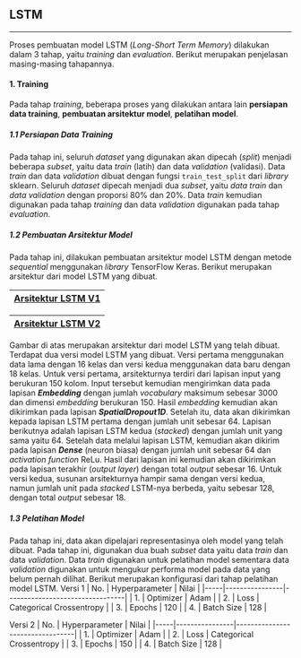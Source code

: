## LSTM
---
Proses pembuatan model LSTM (*Long-Short Term Memory*) dilakukan dalam 3 tahap, yaitu *training* dan *evaluation*. Berikut merupakan penjelasan masing-masing tahapannya.
#### 1. Training
Pada tahap *training*, beberapa proses yang dilakukan antara lain **persiapan data training**, **pembuatan arsitektur model**, **pelatihan model**.

##### 1.1 Persiapan Data Training
Pada tahap ini, seluruh *dataset* yang digunakan akan dipecah (*split*) menjadi beberapa *subset*, yaitu data *train* (latih) dan data *validation* (validasi). Data *train* dan data *validation* dibuat dengan fungsi `train_test_split` dari *library* sklearn. Seluruh *dataset* dipecah menjadi dua *subset*, yaitu *data train* dan *data validation* dengan proporsi 80% dan 20%. Data *train* kemudian digunakan pada tahap *training* dan data *validation* digunakan pada tahap *evaluation*.

##### 1.2 Pembuatan Arsitektur Model
Pada tahap ini, dilakukan pembuatan arsitektur model LSTM dengan metode *sequential* menggunakan *library* TensorFlow Keras. Berikut merupakan arsitektur dari model LSTM yang dibuat.

| [Arsitektur LSTM V1](https://raw.githubusercontent.com/DL-Kel2-TemanNgorte/Machine-Learning/main/assets/model_plot_lstm16.png?token=GHSAT0AAAAAAB27IYAFMMLXPXIDYYHIMKMIY5ATTGA) |
|-----------------------------------------------------------------------------------------------------------------------------------------------------------------------------------|

| [Arsitektur LSTM V2](https://raw.githubusercontent.com/DL-Kel2-TemanNgorte/Machine-Learning/main/assets/model_plot_lstm18.png?token=GHSAT0AAAAAAB27IYAFVN7KZSFOTSI2K5VMY5ATV3A) |
|-----------------------------------------------------------------------------------------------------------------------------------------------------------------------------------|

Gambar di atas merupakan arsitektur dari model LSTM yang telah dibuat. Terdapat dua versi model LSTM yang dibuat. Versi pertama menggunakan data lama dengan 16 kelas dan versi kedua menggunakan data baru dengan 18 kelas.
Untuk versi pertama, arsitekturnya terdiri dari lapisan input yang berukuran 150 kolom. Input tersebut kemudian mengirimkan data pada lapisan ***Embedding*** dengan jumlah *vocabulary* maksimum sebesar 3000 dan dimensi *embedding* berukuran 150. Hasil *embedding* kemudian akan dikirimkan pada lapisan ***SpatialDropout1D***. Setelah itu, data akan dikirimkan kepada lapisan LSTM pertama dengan jumlah unit sebesar 64. Lapisan berikutnya adalah lapisan LSTM kedua (*stacked*) dengan jumlah unit yang sama yaitu 64. Setelah data melalui lapisan LSTM, kemudian akan dikirim pada lapisan ***Dense*** (neuron biasa) dengan jumlah unit sebesar 64 dan *activation function* ReLu. Hasil dari lapisan ini kemudian akan dikirimkan pada lapisan terakhir (*output layer*) dengan total *output* sebesar 16.
Untuk versi kedua, susunan arsitekturnya hampir sama dengan versi kedua, namun jumlah unit pada *stacked* LSTM-nya berbeda, yaitu sebesar 128, dengan total *output* sebesar 18.

##### 1.3 Pelatihan Model
Pada tahap ini, data akan dipelajari representasinya oleh model yang telah dibuat. Pada tahap ini, digunakan dua buah *subset* data yaitu data *train* dan data *validation*. Data *train* digunakan untuk pelatihan model sementara data *validation* digunakan untuk mengukur performa model pada data yang belum pernah dilihat. Berikut merupakan konfigurasi dari tahap pelatihan model LSTM.
Versi 1
| No. | Hyperparameter | Nilai                           |
|-----|----------------|---------------------------------|
| 1.  | Optimizer      | Adam                            |
| 2.  | Loss           | Categorical Crossentropy        |
| 3.  | Epochs         | 120                             |
| 4.  | Batch Size     | 128                             |

Versi 2
| No. | Hyperparameter | Nilai                           |
|-----|----------------|---------------------------------|
| 1.  | Optimizer      | Adam                            |
| 2.  | Loss           | Categorical Crossentropy        |
| 3.  | Epochs         | 150                             |
| 4.  | Batch Size     | 128                             |
